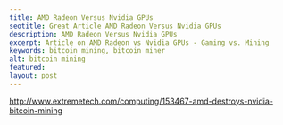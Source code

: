 ```yaml
---
title: AMD Radeon Versus Nvidia GPUs
seotitle: Great Article AMD Radeon Versus Nvidia GPUs
description: AMD Radeon Versus Nvidia GPUs
excerpt: Article on AMD Radeon vs Nvidia GPUs - Gaming vs. Mining
keywords: bitcoin mining, bitcoin miner
alt: bitcoin mining
featured: 
layout: post
---
```

http://www.extremetech.com/computing/153467-amd-destroys-nvidia-bitcoin-mining
